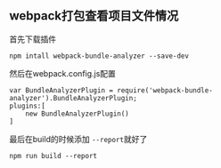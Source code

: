 ## webpack打包查看项目文件情况

首先下载插件

```
npm intall webpack-bundle-analyzer --save-dev
```

然后在webpack.config.js配置

```
var BundleAnalyzerPlugin = require('webpack-bundle-analyzer').BundleAnalyzerPlugin;
plugins:[
	new BundleAnalyzerPlugin()
]
```

最后在build的时候添加 `--report`就好了

```
npm run build --report
```